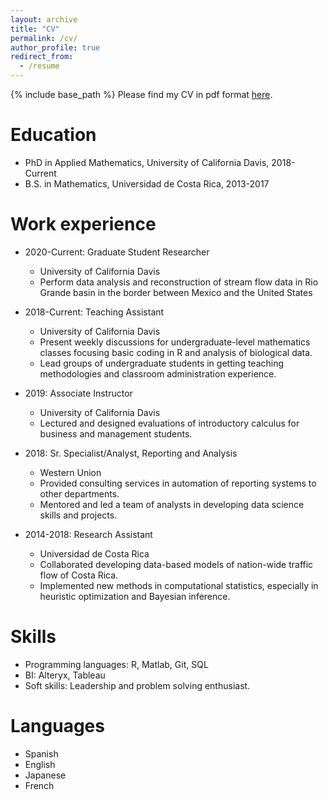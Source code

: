 ```yaml
---
layout: archive
title: "CV"
permalink: /cv/
author_profile: true
redirect_from:
  - /resume
---
```


{% include base_path %}
Please find my CV in pdf format <a href="https://jarroyoe.github.io/files/cv.pdf">here</a>.

Education
======
* PhD in Applied Mathematics, University of California Davis, 2018-Current
* B.S. in Mathematics, Universidad de Costa Rica, 2013-2017

Work experience
======
* 2020-Current: Graduate Student Researcher
  * University of California Davis
  * Perform data analysis and reconstruction of stream flow data in Rio Grande basin in the border between Mexico and the United States

* 2018-Current: Teaching Assistant
  * University of California Davis
  * Present weekly discussions for undergraduate-level mathematics classes focusing basic coding in R and analysis of biological data.
  * Lead groups of undergraduate students in getting teaching methodologies and classroom administration experience.

* 2019: Associate Instructor
  * University of California Davis
  * Lectured and designed evaluations of introductory calculus for business and management students.

* 2018: Sr. Specialist/Analyst, Reporting and Analysis
  * Western Union
  * Provided consulting services in automation of reporting systems to other departments.
  * Mentored and led a team of analysts in developing data science skills and projects.
  
* 2014-2018: Research Assistant
  * Universidad de Costa Rica
  * Collaborated developing data-based models of nation-wide traffic flow of Costa Rica.
  * Implemented new methods in computational statistics, especially in heuristic optimization and Bayesian inference.
  
Skills
======
* Programming languages: R, Matlab, Git, SQL
* BI: Alteryx, Tableau
* Soft skills: Leadership and problem solving enthusiast.

Languages
======
* Spanish
* English
* Japanese
* French